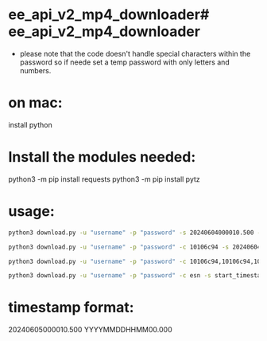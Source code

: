 # ee_api_v2_mp4_downloader# ee_api_v2_mp4_downloader

* please note that the code doesn't handle special characters within the password so if neede set a temp password with only letters and numbers.

# on mac:
install python

# Install the modules needed: 
python3 -m pip install requests
python3 -m pip install pytz

# usage:
```bash
python3 download.py -u "username" -p "password" -s 20240604000010.500 -e 20240605000010.500

python3 download.py -u "username" -p "password" -c 10106c94 -s 20240604000010.500 -e 20240605000010.500

python3 download.py -u "username" -p "password" -c 10106c94,10106c94,10106c94,10106c94,10106c94 -s 20240604000010.500 -e 20240605000010.500

python3 download.py -u "username" -p "password" -c esn -s start_timestamp -e end_timestamp
```


# timestamp format:
20240605000010.500
YYYYMMDDHHMM00.000
